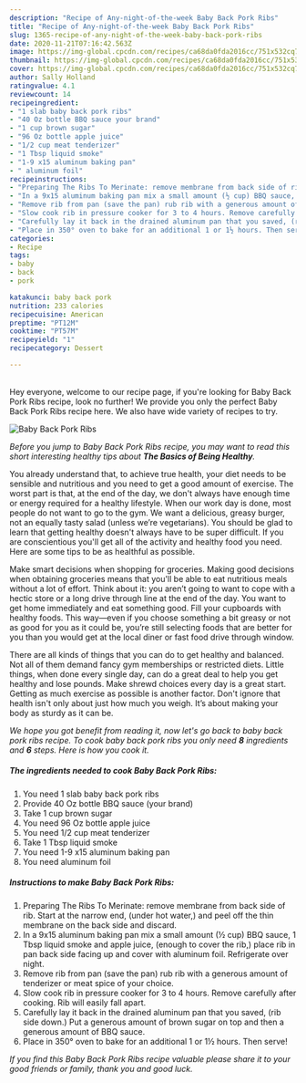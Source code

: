 ```yaml
---
description: "Recipe of Any-night-of-the-week Baby Back Pork Ribs"
title: "Recipe of Any-night-of-the-week Baby Back Pork Ribs"
slug: 1365-recipe-of-any-night-of-the-week-baby-back-pork-ribs
date: 2020-11-21T07:16:42.563Z
image: https://img-global.cpcdn.com/recipes/ca68da0fda2016cc/751x532cq70/baby-back-pork-ribs-recipe-main-photo.jpg
thumbnail: https://img-global.cpcdn.com/recipes/ca68da0fda2016cc/751x532cq70/baby-back-pork-ribs-recipe-main-photo.jpg
cover: https://img-global.cpcdn.com/recipes/ca68da0fda2016cc/751x532cq70/baby-back-pork-ribs-recipe-main-photo.jpg
author: Sally Holland
ratingvalue: 4.1
reviewcount: 14
recipeingredient:
- "1 slab baby back pork ribs"
- "40 Oz bottle BBQ sauce your brand"
- "1 cup brown sugar"
- "96 Oz bottle apple juice"
- "1/2 cup meat tenderizer"
- "1 Tbsp liquid smoke"
- "1-9 x15 aluminum baking pan"
- " aluminum foil"
recipeinstructions:
- "Preparing The Ribs To Merinate: remove membrane from back side of rib. Start at the narrow end, (under hot water,) and peel off the thin membrane on the back side and discard."
- "In a 9x15 aluminum baking pan mix a small amount (½ cup) BBQ sauce, 1 Tbsp liquid smoke and apple juice, (enough to cover the rib,) place rib in pan back side facing up and cover with aluminum foil. Refrigerate over night."
- "Remove rib from pan (save the pan) rub rib with a generous amount of tenderizer or meat spice of your choice."
- "Slow cook rib in pressure cooker for 3 to 4 hours. Remove carefully after cooking. Rib will easily fall apart."
- "Carefully lay it back in the drained aluminum pan that you saved, (rib side down.) Put a generous amount of brown sugar on top and then a generous amount of BBQ sauce."
- "Place in 350° oven to bake for an additional 1 or 1½ hours. Then serve!"
categories:
- Recipe
tags:
- baby
- back
- pork

katakunci: baby back pork 
nutrition: 233 calories
recipecuisine: American
preptime: "PT12M"
cooktime: "PT57M"
recipeyield: "1"
recipecategory: Dessert

---
```

<br>
Hey everyone, welcome to our recipe page, if you're looking for Baby Back Pork Ribs recipe, look no further! We provide you only the perfect Baby Back Pork Ribs recipe here. We also have wide variety of recipes to try.
<br>


![Baby Back Pork Ribs](https://img-global.cpcdn.com/recipes/ca68da0fda2016cc/751x532cq70/baby-back-pork-ribs-recipe-main-photo.jpg)

<i>Before you jump to Baby Back Pork Ribs recipe, you may want to read this short interesting healthy tips about <strong>The Basics of Being Healthy</strong>.</i>

You already understand that, to achieve true health, your diet needs to be sensible and nutritious and you need to get a good amount of exercise. The worst part is that, at the end of the day, we don't always have enough time or energy required for a healthy lifestyle. When our work day is done, most people do not want to go to the gym. We want a delicious, greasy burger, not an equally tasty salad (unless we’re vegetarians). You should be glad to learn that getting healthy doesn't always have to be super difficult. If you are conscientious you'll get all of the activity and healthy food you need. Here are some tips to be as healthful as possible.

Make smart decisions when shopping for groceries. Making good decisions when obtaining groceries means that you'll be able to eat nutritious meals without a lot of effort. Think about it: you aren’t going to want to cope with a hectic store or a long drive through line at the end of the day. You want to get home immediately and eat something good. Fill your cupboards with healthy foods. This way—even if you choose something a bit greasy or not as good for you as it could be, you’re still selecting foods that are better for you than you would get at the local diner or fast food drive through window.

There are all kinds of things that you can do to get healthy and balanced. Not all of them demand fancy gym memberships or restricted diets. Little things, when done every single day, can do a great deal to help you get healthy and lose pounds. Make shrewd choices every day is a great start. Getting as much exercise as possible is another factor. Don't ignore that health isn't only about just how much you weigh. It’s about making your body as sturdy as it can be. 


<i>We hope you got benefit from reading it, now let's go back to baby back pork ribs recipe. To cook baby back pork ribs you only need <strong>8</strong> ingredients and <strong>6</strong> steps. Here is how you cook it.
</i>

##### The ingredients needed to cook Baby Back Pork Ribs:

1. You need 1 slab baby back pork ribs
1. Provide 40 Oz bottle BBQ sauce (your brand)
1. Take 1 cup brown sugar
1. You need 96 Oz bottle apple juice
1. You need 1/2 cup meat tenderizer
1. Take 1 Tbsp liquid smoke
1. You need 1-9 x15 aluminum baking pan
1. You need  aluminum foil


##### Instructions to make Baby Back Pork Ribs:

1. Preparing The Ribs To Merinate: remove membrane from back side of rib. Start at the narrow end, (under hot water,) and peel off the thin membrane on the back side and discard.
1. In a 9x15 aluminum baking pan mix a small amount (½ cup) BBQ sauce, 1 Tbsp liquid smoke and apple juice, (enough to cover the rib,) place rib in pan back side facing up and cover with aluminum foil. Refrigerate over night.
1. Remove rib from pan (save the pan) rub rib with a generous amount of tenderizer or meat spice of your choice.
1. Slow cook rib in pressure cooker for 3 to 4 hours. Remove carefully after cooking. Rib will easily fall apart.
1. Carefully lay it back in the drained aluminum pan that you saved, (rib side down.) Put a generous amount of brown sugar on top and then a generous amount of BBQ sauce.
1. Place in 350° oven to bake for an additional 1 or 1½ hours. Then serve!


<i>If you find this Baby Back Pork Ribs recipe valuable please share it to your good friends or family, thank you and good luck.</i>
